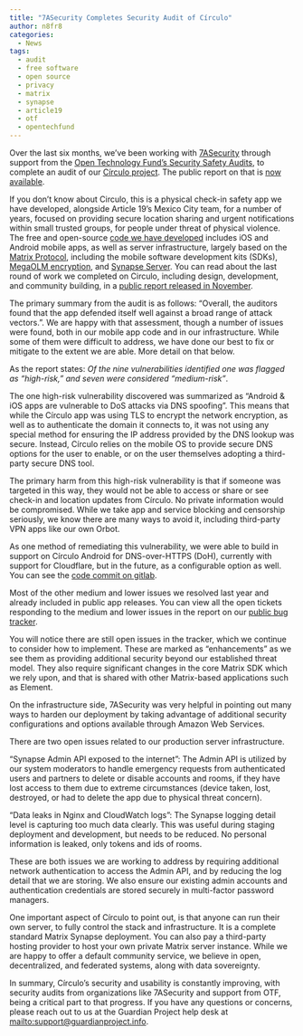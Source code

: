 ```yaml
---
title: "7ASecurity Completes Security Audit of Círculo"
author: n8fr8
categories:
  - News
tags:
  - audit 
  - free software
  - open source
  - privacy
  - matrix
  - synapse
  - article19
  - otf
  - opentechfund
---
```


Over the last six months, we’ve been working with [7ASecurity](https://7asecurity.com/) through support from the [Open Technology Fund’s Security Safety Audits](https://www.opentech.fund/impact/security-safety-audits/), to complete an audit of our [Círculo project](https://encirculo.org).  The public report on that is [now available](https://www.opentech.fund/security-safety-audits/circulo-security-audit/).

If you don’t know about Circulo, this is a physical check-in safety app we have developed, alongside Article 19’s Mexico City team, for a number of years, focused on providing secure location sharing and urgent notifications within small trusted groups, for people under threat of physical violence. The free and open-source [code we have developed](https://gitlab.com/circuloapp) includes iOS and Android mobile apps, as well as server infrastructure, largely based on the [Matrix Protocol](https://matrix.org/), including the mobile software development kits (SDKs), [MegaOLM encryption](https://matrix.org/docs/matrix-concepts/end-to-end-encryption/), and [Synapse Server](https://github.com/element-hq/synapse). You can read about the last round of work we completed on Circulo, including design, development, and community building, in a [public report released in November](https://guardianproject.info/releases/CirculoFinalReport20232024.pdf). 

The primary summary from the audit is as follows: “Overall, the auditors found that the app defended itself well against a broad range of attack vectors.”. We are happy with that assessment, though a number of issues were found, both in our mobile app code and in our infrastructure. While some of them were difficult to address, we have done our best to fix or mitigate to the extent we are able. More detail on that below.

As the report states: 
*Of the nine vulnerabilities identified one was flagged as “high-risk,” and seven were considered “medium-risk”*.

The one high-risk vulnerability discovered was summarized as “Android & iOS apps are vulnerable to DoS attacks via DNS spoofing”. This means that while the Círculo app was using TLS to encrypt the network encryption, as well as to authenticate the domain it connects to, it was not using any special method for ensuring the IP address provided by the DNS lookup was secure. Instead, Círculo relies on the mobile OS to provide secure DNS options for the user to enable, or on the user themselves adopting a third-party secure DNS tool. 

The primary harm from this high-risk vulnerability is that if someone was targeted in this way, they would not be able to access or share or see check-in and location updates from Círculo. No private information would be compromised. While we take app and service blocking and censorship seriously, we know there are many ways to avoid it, including third-party VPN apps like our own Orbot.

As one method of remediating this vulnerability, we were able to build in support on Círculo Android for DNS-over-HTTPS (DoH), currently with support for Cloudflare, but in the future, as a configurable option as well. You can see the [code commit on gitlab](https://gitlab.com/circuloapp/circulo-keanu-android/-/commit/955c5a3198a9fbfd887ee3fa57b3f331373e9127). 

Most of the other medium and lower issues we resolved last year and already included in public app releases. You can view all the open tickets responding to the medium and lower issues in the report on our [public bug tracker](https://gitlab.com/groups/circuloapp/-/milestones/19#tab-issues). 

You will notice there are still open issues in the tracker, which we continue to consider how to implement. These are marked as “enhancements” as we see them as providing additional security beyond our established threat model. They also require significant changes in the core Matrix SDK which we rely upon, and that is shared with other Matrix-based applications such as Element. 

On the infrastructure side, 7ASecurity was very helpful in pointing out many ways to harden our deployment by taking advantage of additional security configurations and options available through Amazon Web Services.

There are two open issues related to our production server infrastructure. 

“Synapse Admin API exposed to the internet”: The Admin API is utilized by our system moderators to handle emergency requests from authenticated users and partners to delete or disable accounts and rooms, if they have lost access to them due to extreme circumstances (device taken, lost, destroyed, or had to delete the app due to physical threat concern).

“Data leaks in Nginx and CloudWatch logs”: The Synapse logging detail level is capturing too much data clearly. This was useful during staging deployment and development, but needs to be reduced. No personal information is leaked, only tokens and ids of rooms.

These are both issues we are working to address by requiring additional network authentication to access the Admin API, and by reducing the log detail that we are storing. We also ensure our existing admin accounts and authentication credentials are stored securely in multi-factor password managers.

One important aspect of Círculo to point out, is that anyone can run their own server, to fully control the stack and infrastructure. It is a complete standard Matrix Synapse deployment. You can also pay a third-party hosting provider to host your own private Matrix server instance. While we are happy to offer a default community service, we believe in open, decentralized, and federated systems, along with data sovereignty.

In summary, Círculo’s security and usability is constantly improving, with security audits from organizations like 7ASecurity and support from OTF, being a critical part to that progress. If you have any questions or concerns, please reach out to us at the Guardian Project help desk at [mailto:support@guardianproject.info](support@guardianproject.info). 
